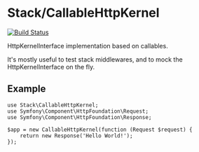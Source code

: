 # Stack/CallableHttpKernel

[![Build Status](https://app.travis-ci.com/financialsistemas/CallableHttpKernel.svg?branch=master)](https://app.travis-ci.com/financialsistemas/CallableHttpKernel)

HttpKernelInterface implementation based on callables.

It's mostly useful to test stack middlewares, and to mock the
HttpKernelInterface on the fly.

## Example

    use Stack\CallableHttpKernel;
    use Symfony\Component\HttpFoundation\Request;
    use Symfony\Component\HttpFoundation\Response;

    $app = new CallableHttpKernel(function (Request $request) {
        return new Response('Hello World!');
    });
